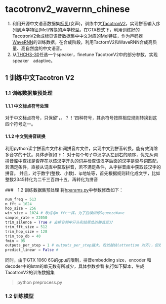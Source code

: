 # tacotronv2_wavernn_chinese
1. 利用开源中文语音数据集[标贝](https://www.data-baker.com/open_source.html)(女声)，训练中文[TacotronV2](https://github.com/Rayhane-mamah/Tacotron-2)，实现拼音输入序列到声学特征(Mel)转换的声学模型。在GTA模式下，利用训练好的TacotronV2合成标贝语音数据集中中文对应的Mel特征，作为声码器[WaveRNN](https://github.com/fatchord/WaveRNN)的训练数据。在合成阶段，利用TactornV2和WaveRNN合成高质量、高自然度的中文语音。
2. 从[THCHS-30](http://www.openslr.org/18/)任选一个speaker，finetune TacotronV2中的部分参数，实现speaker　adaptive。

## 1 训练中文Tacotron V2

### 1.1 训练数据集预处理
#### 1.1.1 中文标点符号处理
对于中文标点符号，只保留'，。？！'四种符号，其余符号按照相应规则转换到这四个符号之一。

#### 1.1.2 中文到拼音转换
利用python读字拼音库文件和词拼音库文件，实现中文到拼音转换，能有效消除多音字的干扰。具体步骤如下：
对于每个句子中汉字从左到右的顺序，优先从词拼音库中查找是否存在以该汉字开头的词并检查该汉字后面的汉字是否与词匹配，若满足条件，直接从词库中获取拼音，若不满足条件，从字拼音库中获取该汉字的拼音。
并且，对于数字(整数、小数)、ip地址等，首先根据规则转化成文字，比如整数2345转化为二千三百四十五，再转化为拼音

###　1.2 训练数据集预处理
将[hparams.py](https://github.com/Rayhane-mamah/Tacotron-2/blob/master/hparams.py)中参数修改如下：
```python
num_freq = 513
n_fft = 1024
hop_size = 256
win_size = 1024 # 改成与n_fft一样，为了后续训练SqueezeWave
sample_rate = 22050
trim_silence = True # 去掉音频中开头和结尾处的静音部分
trim_fft_size = 512
trim_hop_size = 128
trim_top_db = 40
fmin = 95
outputs_per_step = 1 # outputs_per_step越大，收敛越快(attention 对齐)，但效果有一定程度变差
predict_linear = False # 
```
同时，由于GTX 1060 6G的gpu的限制，拼音embedding size，encoder 和 decoder中的lstm的单元数有所减少，具体参数参看
执行如下脚本，生成TacotronV2的训练数据集
> python preprocess.py

### 1.2 训练模型

 
